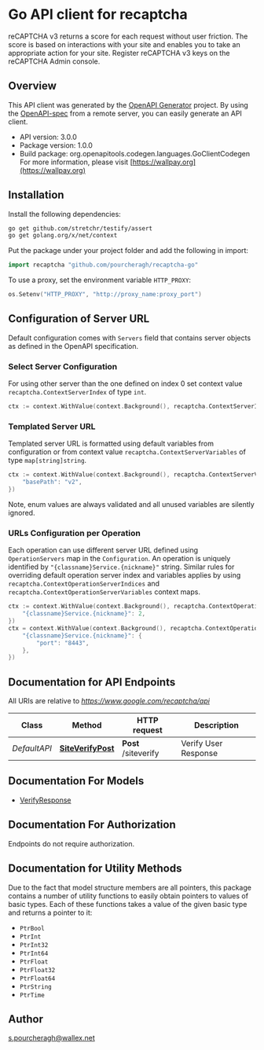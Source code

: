 # Go API client for recaptcha

reCAPTCHA v3 returns a score for each request without user friction. The score is based on interactions with your site and enables you to take an appropriate action for your site. Register reCAPTCHA v3 keys on the reCAPTCHA Admin console.

## Overview
This API client was generated by the [OpenAPI Generator](https://openapi-generator.tech) project.  By using the [OpenAPI-spec](https://www.openapis.org/) from a remote server, you can easily generate an API client.

- API version: 3.0.0
- Package version: 1.0.0
- Build package: org.openapitools.codegen.languages.GoClientCodegen
For more information, please visit [https://wallpay.org](https://wallpay.org)

## Installation

Install the following dependencies:

```sh
go get github.com/stretchr/testify/assert
go get golang.org/x/net/context
```

Put the package under your project folder and add the following in import:

```go
import recaptcha "github.com/pourcheragh/recaptcha-go"
```

To use a proxy, set the environment variable `HTTP_PROXY`:

```go
os.Setenv("HTTP_PROXY", "http://proxy_name:proxy_port")
```

## Configuration of Server URL

Default configuration comes with `Servers` field that contains server objects as defined in the OpenAPI specification.

### Select Server Configuration

For using other server than the one defined on index 0 set context value `recaptcha.ContextServerIndex` of type `int`.

```go
ctx := context.WithValue(context.Background(), recaptcha.ContextServerIndex, 1)
```

### Templated Server URL

Templated server URL is formatted using default variables from configuration or from context value `recaptcha.ContextServerVariables` of type `map[string]string`.

```go
ctx := context.WithValue(context.Background(), recaptcha.ContextServerVariables, map[string]string{
	"basePath": "v2",
})
```

Note, enum values are always validated and all unused variables are silently ignored.

### URLs Configuration per Operation

Each operation can use different server URL defined using `OperationServers` map in the `Configuration`.
An operation is uniquely identified by `"{classname}Service.{nickname}"` string.
Similar rules for overriding default operation server index and variables applies by using `recaptcha.ContextOperationServerIndices` and `recaptcha.ContextOperationServerVariables` context maps.

```go
ctx := context.WithValue(context.Background(), recaptcha.ContextOperationServerIndices, map[string]int{
	"{classname}Service.{nickname}": 2,
})
ctx = context.WithValue(context.Background(), recaptcha.ContextOperationServerVariables, map[string]map[string]string{
	"{classname}Service.{nickname}": {
		"port": "8443",
	},
})
```

## Documentation for API Endpoints

All URIs are relative to *https://www.google.com/recaptcha/api*

Class | Method | HTTP request | Description
------------ | ------------- | ------------- | -------------
*DefaultAPI* | [**SiteVerifyPost**](docs/DefaultAPI.md#siteverifypost) | **Post** /siteverify | Verify User Response


## Documentation For Models

 - [VerifyResponse](docs/VerifyResponse.md)


## Documentation For Authorization

Endpoints do not require authorization.


## Documentation for Utility Methods

Due to the fact that model structure members are all pointers, this package contains
a number of utility functions to easily obtain pointers to values of basic types.
Each of these functions takes a value of the given basic type and returns a pointer to it:

* `PtrBool`
* `PtrInt`
* `PtrInt32`
* `PtrInt64`
* `PtrFloat`
* `PtrFloat32`
* `PtrFloat64`
* `PtrString`
* `PtrTime`

## Author

s.pourcheragh@wallex.net

